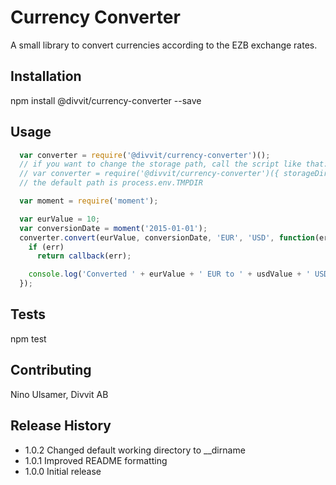 Currency Converter
=========

A small library to convert currencies according to the EZB exchange rates.

## Installation

  npm install @divvit/currency-converter --save

## Usage

```JavaScript
  var converter = require('@divvit/currency-converter')();
  // if you want to change the storage path, call the script like that:
  // var converter = require('@divvit/currency-converter')({ storageDir: '/some/other/path' });
  // the default path is process.env.TMPDIR

  var moment = require('moment');

  var eurValue = 10;
  var conversionDate = moment('2015-01-01');
  converter.convert(eurValue, conversionDate, 'EUR', 'USD', function(err, usdValue) {
    if (err)
      return callback(err);

    console.log('Converted ' + eurValue + ' EUR to ' + usdValue + ' USD, according to FX rate of ' . conversionDate.format('DD.MM.YYYY') );
  });
```

## Tests

  npm test

## Contributing

Nino Ulsamer, Divvit AB

## Release History

* 1.0.2 Changed default working directory to __dirname
* 1.0.1 Improved README formatting
* 1.0.0 Initial release
